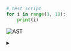 ```python
# test script
for i in range(1, 10):
    print(i)
```

![AST](https://g.gravizo.com/source/y_mark?https://raw.githubusercontent.com/uchenily/y/main/README.md)

<details>
<summary></summary>
y_mark

digraph astgraph {
          node [fontsize=12, fontname="Courier", height=.1];
          # ranksep=.3;
          # edge [arrowsize=.5]

  node0 [label="Program"]
  node1 [label="For"]
  node2 [label="i"]
  node1 -> node2
  node3 [label="range(1,10)"]
  node1 -> node3
  node4 [label="Block"]
  node5 [label="print(i)"]
  node4 -> node5
  node1 -> node4
  node0 -> node1
}

y_mark
</details>
